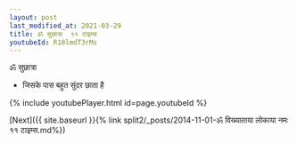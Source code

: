 ```yaml
---
layout: post
last_modified_at: 2021-03-29
title: ॐ सुछात्रा  ११ टाइम्स
youtubeId: R18lmdT3rMs
---
```

 
 
 ॐ सुछात्रा   
 
 -  जिसके पास बहुत सुंदर छाता है 
 
  
 
  
 
 
 
 
 
 


{% include youtubePlayer.html id=page.youtubeId %}
 
[Next]({{ site.baseurl }}{% link  split2/_posts/2014-11-01-ॐ विख्याताया लोकाया नमः ११ टाइम्स.md%})
 
